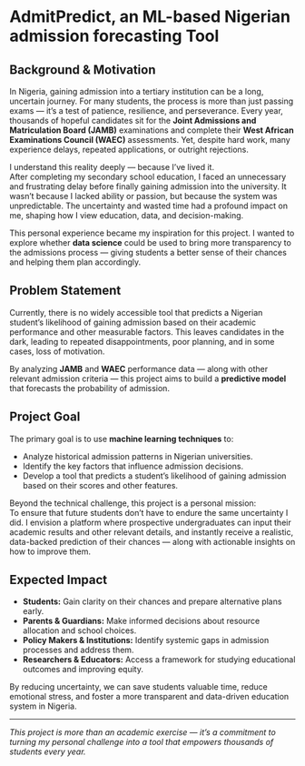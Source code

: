 # AdmitPredict, an ML-based Nigerian admission forecasting Tool

## Background & Motivation

In Nigeria, gaining admission into a tertiary institution can be a long, uncertain
journey. For many students, the process is more than just passing exams — it’s a
test of patience, resilience, and perseverance. Every year, thousands of hopeful
candidates sit for the **Joint Admissions and Matriculation Board (JAMB)**
examinations and complete their **West African Examinations Council (WAEC)**
assessments. Yet, despite hard work, many experience delays, repeated
applications, or outright rejections.

I understand this reality deeply — because I’ve lived it.  
After completing my secondary school education, I faced an
unnecessary and frustrating delay before finally gaining
admission into the university. It wasn’t because I lacked ability
or passion, but because the system was unpredictable. The uncertainty
and wasted time had a profound impact on me, shaping how I view
education, data, and decision-making.

This personal experience became my inspiration for this project.
I wanted to explore whether **data science** could be used to
bring more transparency to the admissions process — giving students
a better sense of their chances and helping them plan accordingly.

## Problem Statement

Currently, there is no widely accessible tool that predicts
a Nigerian student’s likelihood of gaining admission based
on their academic performance and other measurable factors.
This leaves candidates in the dark, leading to repeated disappointments,
poor planning, and in some cases, loss of motivation.

By analyzing **JAMB** and **WAEC** performance data — along with
other relevant admission criteria — this project aims to build a
**predictive model** that forecasts the probability of admission.

## Project Goal

The primary goal is to use **machine learning techniques** to:

- Analyze historical admission patterns in Nigerian universities.
- Identify the key factors that influence admission decisions.
- Develop a tool that predicts a student’s likelihood of gaining admission based
on their scores and other features.

Beyond the technical challenge, this project is a personal mission:  
To ensure that future students don’t have to endure the same uncertainty I did.
I envision a platform where prospective undergraduates can input their academic
results and other relevant details, and instantly receive a realistic,
data-backed prediction of their chances — along with actionable
insights on how to improve them.

## Expected Impact

- **Students:** Gain clarity on their chances and prepare alternative plans early.
- **Parents & Guardians:** Make informed decisions about resource allocation
and school choices.
- **Policy Makers & Institutions:** Identify systemic gaps in admission
processes and address them.
- **Researchers & Educators:** Access a framework for studying educational
outcomes and improving equity.

By reducing uncertainty, we can save students valuable time, reduce
emotional stress, and foster a more transparent and data-driven
education system in Nigeria.

---

*This project is more than an academic exercise — it’s a commitment to
turning my personal challenge into a tool that empowers thousands
of students every year.*
